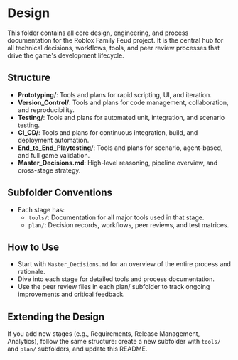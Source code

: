 # Design

This folder contains all core design, engineering, and process documentation for the Roblox Family Feud project. It is the central hub for all technical decisions, workflows, tools, and peer review processes that drive the game's development lifecycle.

## Structure
- **Prototyping/**: Tools and plans for rapid scripting, UI, and iteration.
- **Version_Control/**: Tools and plans for code management, collaboration, and reproducibility.
- **Testing/**: Tools and plans for automated unit, integration, and scenario testing.
- **CI_CD/**: Tools and plans for continuous integration, build, and deployment automation.
- **End_to_End_Playtesting/**: Tools and plans for scenario, agent-based, and full game validation.
- **Master_Decisions.md**: High-level reasoning, pipeline overview, and cross-stage strategy.

## Subfolder Conventions
- Each stage has:
  - `tools/`: Documentation for all major tools used in that stage.
  - `plan/`: Decision records, workflows, peer reviews, and test matrices.

## How to Use
- Start with `Master_Decisions.md` for an overview of the entire process and rationale.
- Dive into each stage for detailed tools and process documentation.
- Use the peer review files in each plan/ subfolder to track ongoing improvements and critical feedback.

## Extending the Design
If you add new stages (e.g., Requirements, Release Management, Analytics), follow the same structure: create a new subfolder with `tools/` and `plan/` subfolders, and update this README. 